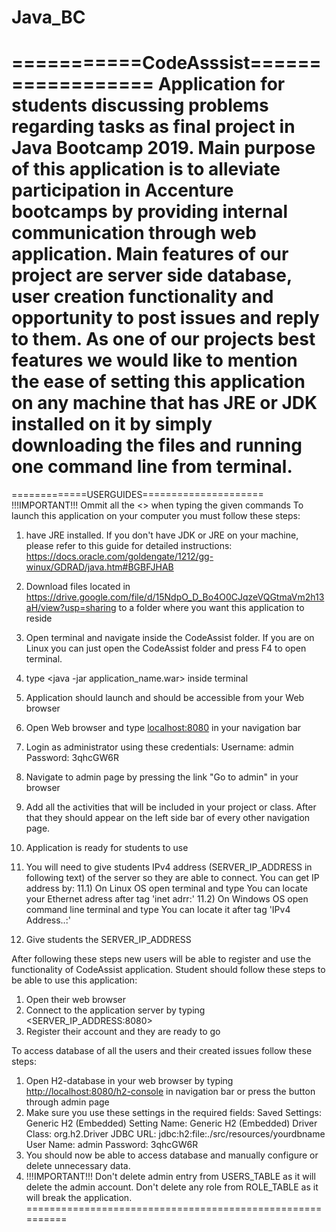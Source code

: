 # Java_BC


===========CodeAsssist==================
Application for students discussing problems regarding tasks as final project in Java Bootcamp 2019. Main purpose of this application is to alleviate participation in Accenture bootcamps by providing internal communication through web application.
Main features of our project are server side database, user creation functionality and opportunity to post issues and reply to them. As one of our projects best features we would like to mention the ease of setting this application on any machine that has JRE or JDK installed on it by simply downloading the files and running one command line from terminal.
================================

=============USERGUIDES=====================
!!!IMPORTANT!!! Ommit all the <> when typing the given commands
To launch this application on your computer you must follow these steps:
  1) have JRE installed. If you don't have JDK or JRE on your machine, please refer to this guide for detailed instructions:
  https://docs.oracle.com/goldengate/1212/gg-winux/GDRAD/java.htm#BGBFJHAB

  2) Download files located in https://drive.google.com/file/d/15NdpO_D_Bo4O0CJqzeVQGtmaVm2h13aH/view?usp=sharing to a folder where you want this application to reside
  3) Open terminal and navigate inside the CodeAssist folder. If you are on Linux you can just open the CodeAssist folder and press F4 to open terminal.
  4) type <java -jar application_name.war> inside terminal
  5) Application should launch and should be accessible from your Web browser
  6) Open Web browser and type <localhost:8080> in your navigation bar
  7) Login as administrator using these credentials:
   Username: admin
   Password: 3qhcGW6R
  8) Navigate to admin page by pressing the link "Go to admin" in your browser
  9) Add all the activities that will be included in your project or class. After that they should appear on the left side bar of every other navigation page.
  10) Application is ready for students to use
  11) You will need to give students IPv4 address (SERVER_IP_ADDRESS in following text) of the server so they are able to connect. You can get IP address by:
      11.1) On Linux OS open terminal and type <ifconfig>
            You can locate your Ethernet adress after tag 'inet adrr:'
      11.2) On Windows OS open command line terminal and type <ipconfig>
            You can locate it after tag 'IPv4 Address..:'
  12) Give students the SERVER_IP_ADDRESS 
  
After following these steps new users will be able to register and use the functionality of CodeAssist application.
Student should follow these steps to be able to use this application:
  1) Open their web browser
  2) Connect to the application server by typing <SERVER_IP_ADDRESS:8080>
  3) Register their account and they are ready to go


To access database of all the users and their created issues follow these steps:
  1) Open H2-database in your web browser by typing <http://localhost:8080/h2-console> in navigation bar or press the button through admin page
  2) Make sure you use these settings in the required fields:
    Saved Settings: Generic H2 (Embedded)
    Setting Name: Generic H2 (Embedded)
    Driver Class: org.h2.Driver
    JDBC URL: jdbc:h2:file:./src/resources/yourdbname
    User Name: admin
    Password: 3qhcGW6R
 3) You should now be able to access database and manually configure or delete unnecessary data.
 4) !!!IMPORTANT!!! Don't delete admin entry from USERS_TABLE as it will delete the admin account. Don't delete any role from ROLE_TABLE as it will break the application.
==========================================================
